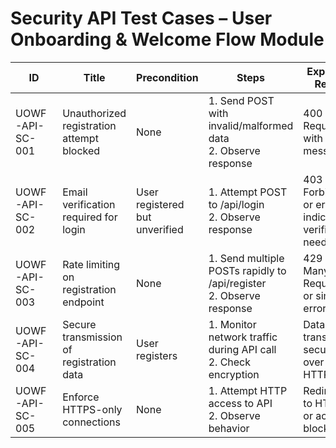 # Security API Test Cases – User Onboarding & Welcome Flow Module

| ID               | Title                                           | Precondition                        | Steps                                                         | Expected Result                           | Actual Result | Status |
|-------------------|-------------------------------------------------|-------------------------------------|---------------------------------------------------------------|-------------------------------------------|---------------|--------|
| UOWF-API-SC-001   | Unauthorized registration attempt blocked      | None                                | 1. Send POST with invalid/malformed data <br> 2. Observe response | 400 Bad Request with error message |               |        |
| UOWF-API-SC-002   | Email verification required for login          | User registered but unverified      | 1. Attempt POST to /api/login <br> 2. Observe response | 403 Forbidden or error indicating verification needed |               |        |
| UOWF-API-SC-003   | Rate limiting on registration endpoint         | None                                | 1. Send multiple POSTs rapidly to /api/register <br> 2. Observe response | 429 Too Many Requests or similar error |               |        |
| UOWF-API-SC-004   | Secure transmission of registration data       | User registers                      | 1. Monitor network traffic during API call <br> 2. Check encryption | Data transmitted securely over HTTPS |               |        |
| UOWF-API-SC-005   | Enforce HTTPS-only connections                 | None                                | 1. Attempt HTTP access to API <br> 2. Observe behavior | Redirected to HTTPS or access blocked |               |        |